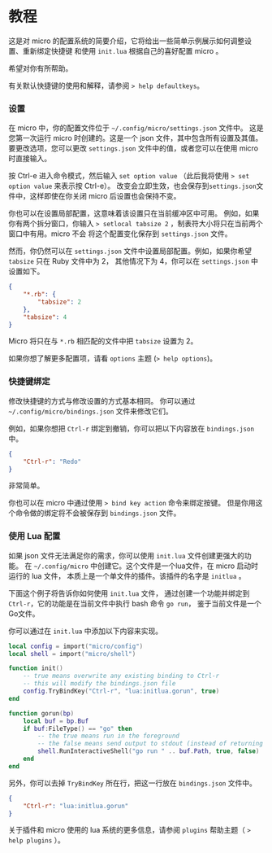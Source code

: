 # 教程

这是对 micro 的配置系统的简要介绍，它将给出一些简单示例展示如何调整设置、重新绑定快捷键
和使用 `init.lua` 根据自己的喜好配置 micro 。

希望对你有所帮助。

有关默认快捷键的使用和解释，请参阅 `> help defaultkeys`。

### 设置

在 micro 中，你的配置文件位于 `~/.config/micro/settings.json` 文件中。
这是您第一次运行 micro 时创建的。这是一个 json 文件，其中包含所有设置及其值。
要更改选项，您可以更改 `settings.json` 文件中的值，或者您可以在使用 micro 时直接输入。 

按 Ctrl-e 进入命令模式，然后输入 `set option value` （此后我将使用 `> set option value` 来表示按 Ctrl-e）。
改变会立即生效，也会保存到`settings.json`文件中，这样即使在你关闭 micro 后设置也会保持不变。

你也可以在设置局部配置，这意味着该设置只在当前缓冲区中可用。
例如，如果你有两个拆分窗口，你输入 `> setlocal tabsize 2` ，制表符大小将只在当前两个窗口中有用。micro 不会
将这个配置变化保存到 `settings.json` 文件。

然而，你仍然可以在 `settings.json` 文件中设置局部配置。例如，如果你希望 `tabsize` 只在 Ruby 文件中为 2，
其他情况下为 4，你可以在 `settings.json` 中设置如下。

```json
{
    "*.rb": {
        "tabsize": 2
    },
    "tabsize": 4
}
```

Micro 将只在与 `*.rb` 相匹配的文件中把 `tabsize` 设置为 2。

如果你想了解更多配置项，请看 `options` 主题 (`> help options`)。

### 快捷键绑定

修改快捷键的方式与修改设置的方式基本相同。
你可以通过 `~/.config/micro/bindings.json` 文件来修改它们。

例如，如果你想把 `Ctrl-r` 绑定到撤销，你可以把以下内容放在 `bindings.json` 中。

```json
{
    "Ctrl-r": "Redo"
}
```

非常简单。

你也可以在 micro 中通过使用 `> bind key action` 命令来绑定按键。
但是你用这个命令做的绑定将不会被保存到 `bindings.json` 文件。

### 使用 Lua 配置

如果 json 文件无法满足你的需求，你可以使用 `init.lua` 文件创建更强大的功能。
在 `~/.config/micro` 中创建它。这个文件是一个lua文件，在 micro 启动时运行的 lua 文件，
本质上是一个单文件的插件。该插件的名字是 `initlua` 。

下面这个例子将告诉你如何使用 `init.lua` 文件，
通过创建一个功能并绑定到 `Ctrl-r`，它的功能是在当前文件中执行 bash 命令 `go run`，
鉴于当前文件是一个Go文件。

你可以通过在 `init.lua` 中添加以下内容来实现。

```lua
local config = import("micro/config")
local shell = import("micro/shell")

function init()
    -- true means overwrite any existing binding to Ctrl-r
    -- this will modify the bindings.json file
    config.TryBindKey("Ctrl-r", "lua:initlua.gorun", true)
end

function gorun(bp)
    local buf = bp.Buf
    if buf:FileType() == "go" then
        -- the true means run in the foreground
        -- the false means send output to stdout (instead of returning it)
        shell.RunInteractiveShell("go run " .. buf.Path, true, false)
    end
end
```

另外，你可以去掉 `TryBindKey` 所在行，把这一行放在 `bindings.json` 文件中。

```json
{
    "Ctrl-r": "lua:initlua.gorun"
}
```

关于插件和 micro 使用的 lua 系统的更多信息，请参阅 `plugins` 帮助主题（ `> help plugins` ）。
